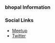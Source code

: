 ### bhopal Information


### Social Links
* [Meetup](https://www.meetup.com/OWASP-Bhopal-Chapter/)
* [Twitter](https://twitter.com/BhopalOwasp/)
